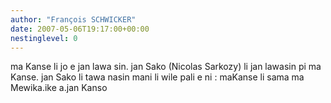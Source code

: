 ```yaml
---
author: "François SCHWICKER"
date: 2007-05-06T19:17:00+00:00
nestinglevel: 0
---
```

ma Kanse li jo e jan lawa sin. jan Sako (Nicolas Sarkozy) li jan lawasin pi ma Kanse. jan Sako li tawa nasin mani li wile pali e ni : maKanse li sama ma Mewika.ike a.jan Kanso